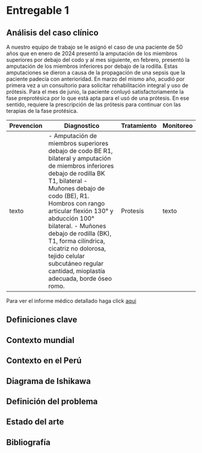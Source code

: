 # Entregable 1

## Análisis del caso clínico
A nuestro equipo de trabajo se le asignó el caso de una paciente de 50 años que en enero de 2024 presentó la amputación de los miembros superiores por debajo del codo y al mes siguiente, en febrero, presentó la amputación de los miembros inferiores por debajo de la rodilla. Estas amputaciones se dieron a causa de la propagación de una sepsis que la paciente padecía con anterioridad. En marzo del mismo año, acudió por primera vez a un consultorio para solicitar rehabilitación integral y uso de prótesis. Para el mes de junio, la paciente conluyó satisfactoriamente la fase preprotésica por lo que está apta para el usó de una prótesis. En ese sentido, requiere la prescripción de las prótesis para continuar con las terapias de la fase protésica.

| **Prevencion** | **Diagnostico** | **Tratamiento** | **Monitoreo** |
|----------------|-----------------|-----------------|---------------|
|texto           |- Amputación de miembros superiores debajo de codo BE R1, bilateral y amputación de miembros inferiores debajo de rodilla BK T1, bilateral -  Muñones debajo de codo (BE), R1. Hombros con rango articular flexión 130° y abducción 100° bilateral. - Muñones debajo de rodilla (BK), T1, forma cilíndrica, cicatriz no dolorosa, tejido celular subcutáneo regular cantidad, mioplastía adecuada, borde óseo romo.| Protesis| texto|

Para ver el informe médico detallado haga click [aqui](https://github.com/micaelaacc/Proyecto_FunBio/blob/f50d659349ad27155f7303aa034bb38914dcbeea/Problem%C3%A1tica/CASO%20PARA%20EL%20EQUIPO%2017.pdf)

## Definiciones clave


## Contexto mundial

## Contexto en el Perú

## Diagrama de Ishikawa

## Definición del problema

## Estado del arte

## Bibliografía
